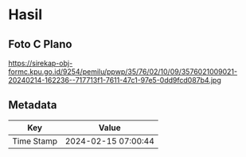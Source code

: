 # Hasil

## Foto C Plano

https://sirekap-obj-formc.kpu.go.id/9254/pemilu/ppwp/35/76/02/10/09/3576021009021-20240214-162236--717713f1-7611-47c1-97e5-0dd9fcd087b4.jpg


## Metadata

| Key        | Value               |
| ---------- | ------------------- |
| Time Stamp | 2024-02-15 07:00:44 |



